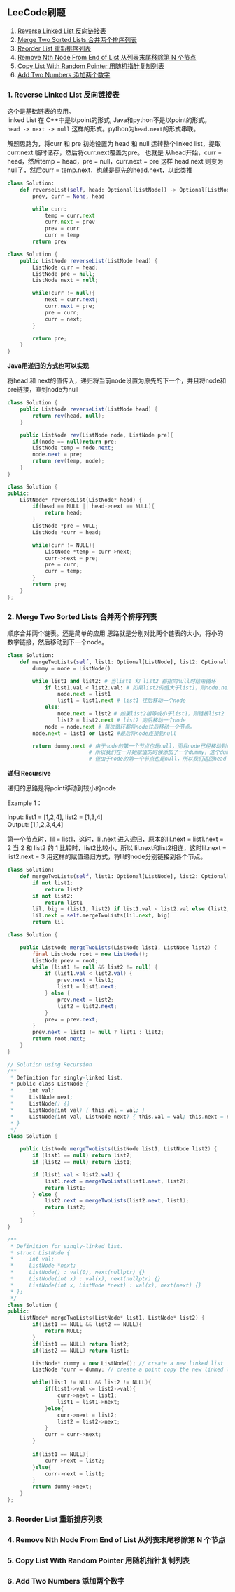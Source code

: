 ## LeeCode刷题

1. [Reverse Linked List 反向链接表](#table1)
2. [Merge Two Sorted Lists  合并两个排序列表](#table2)
3. [Reorder List  重新排序列表](#table3)
4. [Remove Nth Node From End of List  从列表末尾移除第 N 个节点](#table4)
5. [Copy List With Random Pointer  用随机指针复制列表](#table5)
6. [Add Two Numbers  添加两个数字](#table6)


### <a id= "table1"> 1. Reverse Linked List 反向链接表</a>

这个是基础链表的应用。  
linked List 在 C++中是以point的形式, Java和python不是以point的形式。  
`head -> next -> null` 这样的形式。python为`head.next`的形式串联。  

解题思路为，将curr 和 pre 初始设置为 head 和 null
运转整个linked list，提取curr.next 临时储存，然后将curr.next覆盖为pre。
也就是 从head开始，curr = head，然后temp = head，pre = null，curr.next = pre
这样 head.next 则变为null了，然后curr = temp.next，也就是原先的head.next，以此类推

```Python
class Solution:
    def reverseList(self, head: Optional[ListNode]) -> Optional[ListNode]:
        prev, curr = None, head

        while curr:
            temp = curr.next
            curr.next = prev
            prev = curr
            curr = temp
        return prev
```

```JAVA
class Solution {
    public ListNode reverseList(ListNode head) {
        ListNode curr = head;
        ListNode pre = null;
        ListNode next = null;

        while(curr != null){
            next = curr.next;
            curr.next = pre;
            pre = curr;
            curr = next;    
        }

        return pre;
    }
}
```
**Java用递归的方式也可以实现**  

将head 和 next的值传入，递归将当前node设置为原先的下一个，并且将node和pre链接，直到node为null

```JAVA
class Solution {
    public ListNode reverseList(ListNode head) {
        return rev(head, null);
    }

    public ListNode rev(ListNode node, ListNode pre){
        if(node == null)return pre;
        ListNode temp = node.next;
        node.next = pre;
        return rev(temp, node);
    }
}
```

```C++
class Solution {
public:
    ListNode* reverseList(ListNode* head) {
        if(head == NULL || head->next == NULL){
            return head;
        }
        ListNode *pre = NULL;
        ListNode *curr = head;

        while(curr != NULL){
            ListNode *temp = curr->next;
            curr->next = pre;
            pre = curr;
            curr = temp;
        }
        return pre;
    }
};
```


### <a id= "table2"> 2. Merge Two Sorted Lists  合并两个排序列表</a>

顺序合并两个链表。还是简单的应用
思路就是分别对比两个链表的大小，将小的数字链接，然后移动到下一个node。

```python
class Solution:
    def mergeTwoLists(self, list1: Optional[ListNode], list2: Optional[ListNode]) -> Optional[ListNode]:
        dummy = node = ListNode()

        while list1 and list2: # 当list1 和 list2 都指向null时结束循环
            if list1.val < list2.val: # 如果list2的值大于list1，则node.next链接到list1
                node.next = list1 
                list1 = list1.next # list1 往后移动一个node
            else:
                node.next = list2 # 如果list2相等或小于list1，则链接list2
                list2 = list2.next # list2 向后移动一个node
            node = node.next # 每次循环都将node往后移动一个节点。
        node.next = list1 or list2 #最后将node连接到null

        return dummy.next # 由于node的第一个节点也是null，而且node已经移动到最后一个节点
                          # 所以我们在一开始赋值的时候添加了一个dummy，这个dummy是从head开始
                          # 但由于node的第一个节点也是null，所以我们返回head->next
```
**递归 Recursive**

递归的思路是将point移动到较小的node

Example 1： 

Input: list1 = [1,2,4], list2 = [1,3,4]  
Output: [1,1,2,3,4,4]

第一个节点时，lil = list1，这时，lil.next 进入递归，原本的lil.next = list1.next = 2
当 2 和 list2 的 1 比较时，list2比较小，所以 lil.next和list2相连，这时lil.next = list2.next = 3
用这样的赋值递归方式，将lil的node分别链接到各个节点。

```python
class Solution:
    def mergeTwoLists(self, list1: Optional[ListNode], list2: Optional[ListNode]) -> Optional[ListNode]:
        if not list1:
            return list2
        if not list2:
            return list1
        lil, big = (list1, list2) if list1.val < list2.val else (list2, list1)
        lil.next = self.mergeTwoLists(lil.next, big)
        return lil
```

```Java
class Solution {

    public ListNode mergeTwoLists(ListNode list1, ListNode list2) {
        final ListNode root = new ListNode();
        ListNode prev = root;
        while (list1 != null && list2 != null) {
            if (list1.val < list2.val) {
                prev.next = list1;
                list1 = list1.next;
            } else {
                prev.next = list2;
                list2 = list2.next;
            }
            prev = prev.next;
        }
        prev.next = list1 != null ? list1 : list2;
        return root.next;
    }
}

// Solution using Recursion
/**
 * Definition for singly-linked list.
 * public class ListNode {
 *     int val;
 *     ListNode next;
 *     ListNode() {}
 *     ListNode(int val) { this.val = val; }
 *     ListNode(int val, ListNode next) { this.val = val; this.next = next; }
 * }
 */
class Solution {

    public ListNode mergeTwoLists(ListNode list1, ListNode list2) {
        if (list1 == null) return list2;
        if (list2 == null) return list1;

        if (list1.val < list2.val) {
            list1.next = mergeTwoLists(list1.next, list2);
            return list1;
        } else {
            list2.next = mergeTwoLists(list2.next, list1);
            return list2;
        }
    }
}
```


```C++
/**
 * Definition for singly-linked list.
 * struct ListNode {
 *     int val;
 *     ListNode *next;
 *     ListNode() : val(0), next(nullptr) {}
 *     ListNode(int x) : val(x), next(nullptr) {}
 *     ListNode(int x, ListNode *next) : val(x), next(next) {}
 * };
 */
class Solution {
public:
    ListNode* mergeTwoLists(ListNode* list1, ListNode* list2) {
        if(list1 == NULL && list2 == NULL){
            return NULL;
        }
        if(list1 == NULL) return list2;
        if(list2 == NULL) return list1;

        ListNode* dummy = new ListNode(); // create a new linked list
        ListNode *curr = dummy; // create a point copy the new linked list

        while(list1 != NULL && list2 != NULL){
            if(list1->val <= list2->val){
                curr->next = list1;
                list1 = list1->next;
            }else{
                curr->next = list2;
                list2 = list2->next;
            }
            curr = curr->next;
        }
        
        if(list1 == NULL){
            curr->next = list2;
        }else{
            curr->next = list1;
        }
        return dummy->next;
    }
};
```



### <a id= "table3"> 3. Reorder List  重新排序列表</a>



### <a id= "table4"> 4. Remove Nth Node From End of List  从列表末尾移除第 N 个节点</a>



### <a id= "table5"> 5. Copy List With Random Pointer  用随机指针复制列表</a>



### <a id= "table6"> 6. Add Two Numbers  添加两个数字</a>